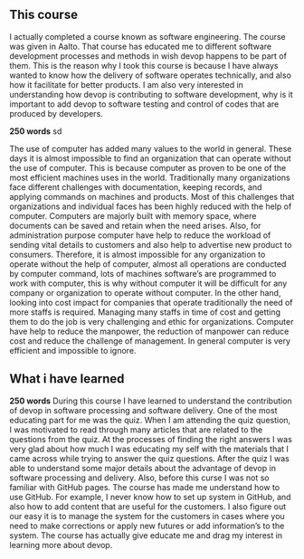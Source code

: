 ## This course
I actually completed a course known as software engineering. The course was given in Aalto. That course has educated me to different software development processes and methods in wish devop happens to be part of them. This is the reason why I took this course is because I have always wanted to know how the delivery of software operates technically, and also how it facilitate for better products. I am also very interested in understanding how devop is contributing to software development, why is it important to add devop to software testing and control of codes that are produced by developers. 

**250 words** sd

The use of computer has added many values to the world in general. These days it is almost impossible to find an organization that can operate without the use of computer. This is because computer as proven to be one of the most efficient machines uses in the world. Traditionally many organizations face different challenges with documentation, keeping records, and applying commands on machines and products. Most of this challenges that organizations and individual faces has been highly reduced with the help of computer. Computers are majorly built with memory space, where documents can be saved and retain when the need arises. Also, for administration purpose computer have help to reduce the workload of sending vital details to customers and also help to advertise new product to consumers. Therefore, it is almost impossible for any organization to operate without the help of computer, almost all operations are conducted by computer command, lots of machines software’s are programmed to work with computer, this is why without computer it will be difficult for any company or organization to operate without computer. In the other hand, looking into cost impact for companies that operate traditionally the need of more staffs is required. Managing many staffs in time of cost and getting them to do the job is very challenging and ethic for organizations. Computer have help to reduce the manpower, the reduction of manpower can reduce cost and reduce the challenge of management.  In general computer is very efficient and impossible to ignore. 

## What i have learned

**250 words**
During this course I have learned to understand the contribution of devop in software processing and software delivery. One of the most educating part for me was the quiz. When I am attending the quiz question, I was motivated to read through many articles that are related to the questions from the quiz. At the processes of finding the right answers I was very glad about how much I was educating my self with the materials that I came across while trying to answer the quiz questions. After the quiz I was able to understand some major details about the advantage of devop in software processing and delivery.  Also, before this curse I was not so familiar with GitHub pages. The course has made me understand how to use GitHub. For example, I never know how to set up system in GitHub, and also how to add content that are useful for the customers. I also figure out our easy it is to manage the system for the customers in cases where you need to make corrections or apply new futures or add information’s to the system. The course has actually give educate me and drag my interest in learning more about devop. 

